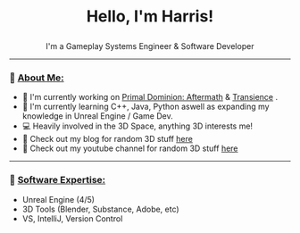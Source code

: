 
<h1>
<p align = "center">Hello, I'm Harris!</p>
</h1>

<p align = "center">
I'm a Gameplay Systems Engineer & Software Developer
<p align = "center">

***

### 🔶 <ins>About Me:</ins>

- 🔭 I'm currently working on [Primal Dominion: Aftermath](https://store.steampowered.com/app/1639510/Primal_Dominion/) & [Transience](https://store.steampowered.com/app/1639510/Primal_Dominion/](https://store.steampowered.com/app/2124100/Transience/)) .
- 🌱 I'm currently learning C++, Java, Python aswell as expanding my knowledge in Unreal Engine / Game Dev.
- 💻 Heavily involved in the 3D Space, anything 3D interests me!
- 📓 Check out my blog for random 3D stuff [here](https://harrisbarra.medium.com/)
- 🎥 Check out my youtube channel for random 3D stuff [here](https://www.youtube.com/channel/UCBhBr7rNn8pqbvXHayaU2ww)

***

### 🔶 <ins>Software Expertise:</ins>
- Unreal Engine (4/5)
- 3D Tools (Blender, Substance, Adobe, etc)
- VS, IntelliJ, Version Control
</p>
